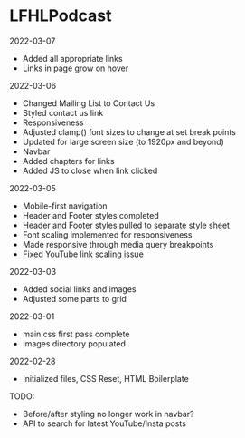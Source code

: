 # LFHLPodcast

2022-03-07
 - Added all appropriate links
 - Links in page grow on hover

2022-03-06
 - Changed Mailing List to Contact Us
 - Styled contact us link 
 - Responsiveness 
  - Adjusted clamp() font sizes to change at set break points
  - Updated for large screen size (to 1920px and beyond)
 - Navbar
  - Added chapters for links
  - Added JS to close when link clicked

2022-03-05
 - Mobile-first navigation
 - Header and Footer styles completed
 - Header and Footer styles pulled to separate style sheet
 - Font scaling implemented for responsiveness
 - Made responsive through media query breakpoints
 - Fixed YouTube link scaling issue

2022-03-03
 - Added social links and images
 - Adjusted some parts to grid

2022-03-01
 - main.css first pass complete
 - Images directory populated

2022-02-28
 - Initialized files, CSS Reset, HTML Boilerplate

TODO:
 - Before/after styling no longer work in navbar?
 - API to search for latest YouTube/Insta posts